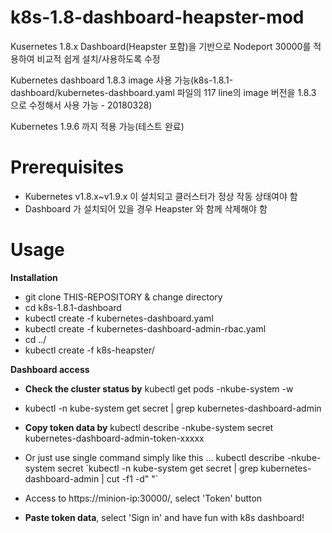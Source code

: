 # k8s-1.8-dashboard-heapster-mod

Kusernetes 1.8.x Dashboard(Heapster 포함)을 기반으로 Nodeport 30000를 적용하여 비교적 쉽게 설치/사용하도록 수정

Kubernetes dashboard 1.8.3 image 사용 가능(k8s-1.8.1-dashboard/kubernetes-dashboard.yaml 파일의 117 line의 image 버전을 1.8.3 으로 수정해서 사용 가능 - 20180328)

Kubernetes 1.9.6 까지 적용 가능(테스트 완료)

# Prerequisites

* Kubernetes v1.8.x~v1.9.x 이 설치되고 클러스터가 정상 작동 상태여야 함
* Dashboard 가 설치되어 있을 경우 Heapster 와 함께 삭제해야 함

# Usage

**Installation**

* git clone THIS-REPOSITORY & change directory
* cd k8s-1.8.1-dashboard
* kubectl create -f kubernetes-dashboard.yaml
* kubectl create -f kubernetes-dashboard-admin-rbac.yaml
* cd ../
* kubectl create -f k8s-heapster/

**Dashboard access**

* **Check the cluster status by** kubectl get pods -nkube-system -w
* kubectl -n kube-system get secret | grep kubernetes-dashboard-admin
* **Copy token data by** kubectl describe -nkube-system secret kubernetes-dashboard-admin-token-xxxxx
* Or just use single command simply like this ...
kubectl describe -nkube-system secret \`kubectl -n kube-system get secret | grep kubernetes-dashboard-admin | cut -f1 -d" "\`

* Access to https://minion-ip:30000/, select 'Token' button
* **Paste token data**, select 'Sign in' and have fun with k8s dashboard!
